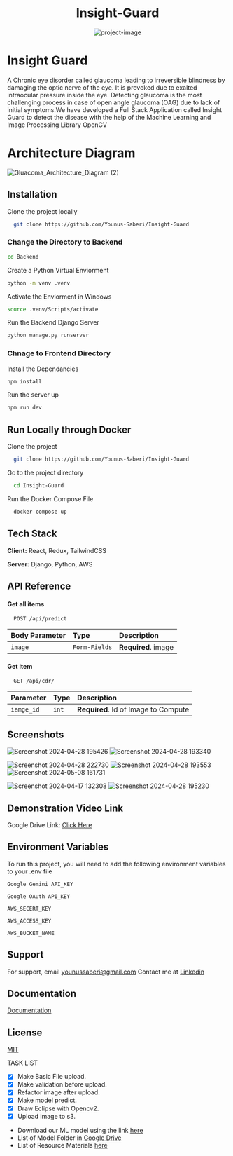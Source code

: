 <h1 align="center" id="title">Insight-Guard</h1>

<p align="center"><img src="https://socialify.git.ci/Younus-Saberi/Insight-Guard/image?description=1&amp;font=Raleway&amp;forks=1&amp;issues=1&amp;language=1&amp;name=1&amp;owner=1&amp;pattern=Signal&amp;pulls=1&amp;stargazers=1&amp;theme=Dark" alt="project-image"></p>


# Insight Guard

A Chronic eye disorder called glaucoma leading to irreversible blindness by damaging the optic
nerve of the eye. It is provoked due to exalted intraocular pressure inside the eye. Detecting glaucoma is the
most challenging process in case of open angle glaucoma (OAG) due to lack of initial symptoms.We have developed a Full Stack Application called Insight Guard to detect the disease with the help of the Machine Learning and Image Processing Library OpenCV

# Architecture Diagram
![Gluacoma_Architecture_Diagram (2)](https://github.com/Younus-Saberi/Insight-Guard/assets/73644685/4c81be59-56e5-4acf-8624-9dd54aa9a464)


## Installation

Clone the project locally

```bash
  git clone https://github.com/Younus-Saberi/Insight-Guard
```
### Change the Directory to Backend
```bash
cd Backend
```
Create a Python Virtual Enviorment
```bash
python -m venv .venv
```
Activate the Enviorment in Windows
```bash
source .venv/Scripts/activate
```
Run the Backend Django Server
```bash
python manage.py runserver
```
### Chnage to Frontend Directory
Install the Dependancies
```bash
npm install
```
Run the server up
```bash
npm run dev
```



## Run Locally through Docker

Clone the project

```bash
  git clone https://github.com/Younus-Saberi/Insight-Guard
```

Go to the project directory

```bash
  cd Insight-Guard
```

Run the Docker Compose File

```bash
  docker compose up 
```



## Tech Stack

**Client:** React, Redux, TailwindCSS

**Server:** Django, Python, AWS


## API Reference

#### Get all items

```http
  POST /api/predict
```

| Body Parameter | Type     | Description                |
| :-------- | :------- | :------------------------- |
| `image` | `Form-Fields` | **Required**. image |

#### Get item

```http
  GET /api/cdr/
```

| Parameter | Type     | Description                       |
| :-------- | :------- | :-------------------------------- |
| `iamge_id`      | `int` | **Required**. Id of Image to Compute |




## Screenshots

![Screenshot 2024-04-28 195426](https://github.com/Younus-Saberi/Insight-Guard/assets/73644685/c7883fa2-6420-4a96-a992-2b28023edec7)
![Screenshot 2024-04-28 193340](https://github.com/Younus-Saberi/Insight-Guard/assets/73644685/8af460df-4b33-447c-aaa9-dc4fd8cc446b)

![Screenshot 2024-04-28 222730](https://github.com/Younus-Saberi/Insight-Guard/assets/73644685/605f8e63-62ec-43c1-bda9-6620e385d2c2)
![Screenshot 2024-04-28 193553](https://github.com/Younus-Saberi/Insight-Guard/assets/73644685/2b907b59-52c4-4a26-982d-2f784c82ba89)
![Screenshot 2024-05-08 161731](https://github.com/Younus-Saberi/Insight-Guard/assets/73644685/26bde037-55ea-4395-8d55-c7ef3a48afc9)

![Screenshot 2024-04-17 132308](https://github.com/Younus-Saberi/Insight-Guard/assets/73644685/59927ad2-1235-4b4b-b156-a5babed2c1ff)
![Screenshot 2024-04-28 195230](https://github.com/Younus-Saberi/Insight-Guard/assets/73644685/9f2f98e2-0a13-42c2-9e16-b5eb6d515f11)
## Demonstration Video Link 
Google Drive Link: [Click Here](https://drive.google.com/file/d/15wdAXgFOJqEPij3luQAT-vDB5Bsfwzr7/view?usp=sharing)

## Environment Variables


To run this project, you will need to add the following environment variables to your .env file

`Google Gemini API_KEY`

`Google OAuth API_KEY`

`AWS_SECERT_KEY`

`AWS_ACCESS_KEY`

`AWS_BUCKET_NAME`


## Support

For support, email younussaberi@gmail.com 
Contact me at [Linkedin](https://www.linkedin.com/in/younus-saberi/)


## Documentation

[Documentation](https://ijcrt.org/papers/IJCRT2403694.pdf)


## License

[MIT](https://choosealicense.com/licenses/mit/)



TASK LIST
- [x] Make Basic File upload.
- [x] Make validation before upload.
- [x] Refactor image after upload.
- [x] Make model predict.
- [x] Draw Eclipse with Opencv2.
- [x] Upload image to s3.

- Download our ML model using the link [here](https://drive.google.com/file/d/19NnGMA99WZls7KM4sJ7jArz7dFzXJKnF/view?usp=drive_link)
- List of Model Folder in [Google Drive](https://drive.google.com/drive/folders/1jX9-Ckk1CHz3q4eT8JAesepXoGVXiCqt?usp=sharing)
- List of Resource Materials [here](https://github.com/Younus-Saberi/GlaucomaDetection/tree/master/resources)
